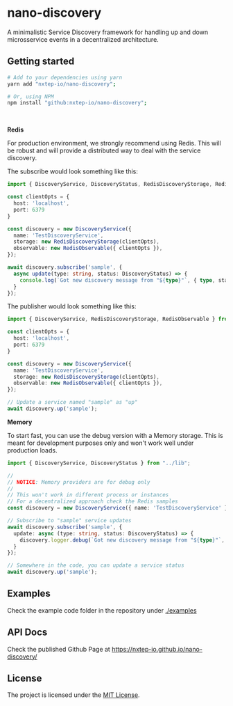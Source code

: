 nano-discovery
==============

A minimalistic Service Discovery framework for handling up and down microsservice events in a decentralized architecture.


## Getting started

```bash
# Add to your dependencies using yarn
yarn add "nxtep-io/nano-discovery";

# Or, using NPM
npm install "github:nxtep-io/nano-discovery";
```

<br />

**Redis**

For production environment, we strongly recommend using Redis. This will be robust and will provide
a distributed way to deal with the service discovery.

The subscribe would look something like this:

```typescript
import { DiscoveryService, DiscoveryStatus, RedisDiscoveryStorage, RedisObservable } from "../../lib";

const clientOpts = {
  host: 'localhost',
  port: 6379
}

const discovery = new DiscoveryService({  
  name: 'TestDiscoveryService',
  storage: new RedisDiscoveryStorage(clientOpts),
  observable: new RedisObservable({ clientOpts }),
});

await discovery.subscribe('sample', {
  async update(type: string, status: DiscoveryStatus) => {
    console.log(`Got new discovery message from "${type}"`, { type, status });
  }
});
```

The publisher would look something like this:

```typescript
import { DiscoveryService, RedisDiscoveryStorage, RedisObservable } from "../../lib";

const clientOpts = {
  host: 'localhost',
  port: 6379
}

const discovery = new DiscoveryService({
  name: 'TestDiscoveryService',
  storage: new RedisDiscoveryStorage(clientOpts),
  observable: new RedisObservable({ clientOpts }),
});

// Update a service named "sample" as "up"
await discovery.up('sample');
```

**Memory**

To start fast, you can use the debug version with a Memory storage. This is meant for development
purposes only and won't work well under production loads.


```typescript
import { DiscoveryService, DiscoveryStatus } from "../lib";

//
// NOTICE: Memory providers are for debug only
//
// This won't work in different process or instances
// For a decentralized approach check the Redis samples
const discovery = new DiscoveryService({ name: 'TestDiscoveryService' });

// Subscribe to "sample" service updates
await discovery.subscribe('sample', {
  update: async (type: string, status: DiscoveryStatus) => {
    discovery.logger.debug(`Got new discovery message from "${type}"`, { type, status });
  }
});

// Somewhere in the code, you can update a service status
await discovery.up('sample');
```

## Examples

Check the example code folder in the repository under [./examples](https://github.com/nxtep-io/nano-discovery/tree/master/examples)

## API Docs

Check the published Github Page at https://nxtep-io.github.io/nano-discovery/

## License

The project is licensed under the [MIT License](./LICENSE.md).
